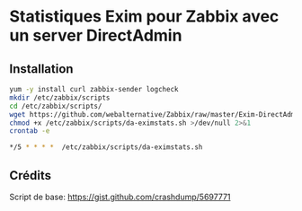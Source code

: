 # Statistiques Exim pour Zabbix avec un server DirectAdmin

## Installation
```bash
yum -y install curl zabbix-sender logcheck
mkdir /etc/zabbix/scripts
cd /etc/zabbix/scripts/
wget https://github.com/webalternative/Zabbix/raw/master/Exim-DirectAdmin/da-eximstats.sh
chmod +x /etc/zabbix/scripts/da-eximstats.sh >/dev/null 2>&1
crontab -e

*/5 * * * *  /etc/zabbix/scripts/da-eximstats.sh
```

## Crédits
Script de base: https://gist.github.com/crashdump/5697771
